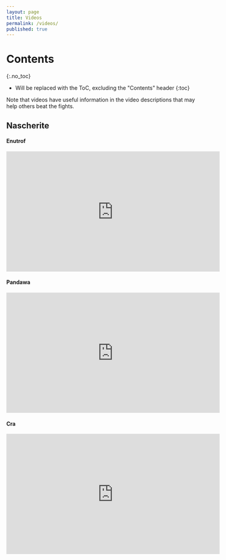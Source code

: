 ```yaml
---
layout: page
title: Videos
permalink: /videos/
published: true
---
```


# Contents
{:.no_toc}

* Will be replaced with the ToC, excluding the "Contents" header
{:toc}

Note that videos have useful information in the video descriptions that may help others beat the fights.

## Nascherite

#### Enutrof

<iframe width="560" height="315" src="https://www.youtube.com/embed/3nkc2yygekg" title="YouTube video player" frameborder="0" allow="accelerometer; autoplay; clipboard-write; encrypted-media; gyroscope; picture-in-picture; web-share" allowfullscreen></iframe>

#### Pandawa

<iframe width="560" height="315" src="https://www.youtube.com/embed/6gTnNUYLKe8" title="YouTube video player" frameborder="0" allow="accelerometer; autoplay; clipboard-write; encrypted-media; gyroscope; picture-in-picture; web-share" allowfullscreen></iframe>

#### Cra

<iframe width="560" height="315" src="https://www.youtube.com/embed/5kVH4PTeXfM" title="YouTube video player" frameborder="0" allow="accelerometer; autoplay; clipboard-write; encrypted-media; gyroscope; picture-in-picture; web-share" allowfullscreen></iframe>